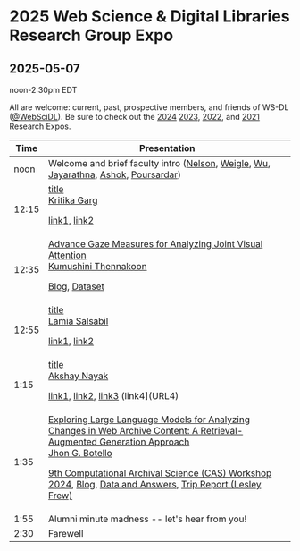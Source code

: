 # 2025 Web Science &amp; Digital Libraries Research Group Expo
## 2025-05-07

noon-2:30pm EDT

All are welcome: current, past, prospective members, and friends of WS-DL ([@WebSciDL](https://bsky.app/profile/webscidl.bsky.social)).  Be sure to check out the [2024](https://github.com/oduwsdl/2024-research-expo) [2023](https://github.com/oduwsdl/2023-research-expo/), [2022](https://github.com/oduwsdl/2022-research-expo/), and [2021](https://github.com/oduwsdl/2021-research-expo/) Research Expos.

| Time  | Presentation |
| --- | --- |
| noon  | Welcome and brief faculty intro ([Nelson](https://bsky.app/profile/phonedudemln.bsky.social), [Weigle](https://bsky.app/profile/weiglemc.bsky.social), [Wu](https://twitter.com/fanchyna), [Jayarathna](https://twitter.com/openmaze), [Ashok](https://twitter.com/VikasGAshok1), [Poursardar](https://twitter.com/Faryane))  |
| 12:15  | [title](googledocslink) <br>[Kritika Garg](https://twitter.com/kritika_garg) <p> [link1](URL1), [link2](URL2) |
| 12:35 | [Advance Gaze Measures for Analyzing Joint Visual Attention](https://docs.google.com/presentation/d/1BXCWOVtfszS8DGROhT1YstMhHREaHqmp/edit#slide=id.p1) <br> [Kumushini Thennakoon](https://twitter.com/KumushiniT) <p> [Blog](https://ws-dl.blogspot.com/2025/01/2025-01-15-revolutionizing-eye-tracking.html), [Dataset](https://www.projectaria.com/datasets/aea/) |
| 12:55 | [title](googledocslink) <br> [Lamia Salsabil](https://twitter.com/liya_lamia) <p> [link1](URL1), [link2](URL2) |
| 1:15 | [title](googledocslink) <br> [Akshay Nayak](https://twitter.com/AkshayKNayak7) <p> [link1](URL1), [link2](URL2), [link3](URL3) (link4](URL4) |
| 1:35 | [Exploring Large Language Models for Analyzing Changes in Web Archive Content: A Retrieval-Augmented Generation Approach](https://docs.google.com/presentation/d/1fG1V8E2Vk1qghbBJmNxkA92FXTRV_Hm_/edit?usp=sharing&ouid=100350109583181380606&rtpof=true&sd=true) <br> [Jhon G. Botello](https://twitter.com/jhon_gbm12) <p> [9th Computational Archival Science (CAS) Workshop 2024](https://ieeexplore.ieee.org/stamp/stamp.jsp?arnumber=10826069), [Blog](https://ws-dl.blogspot.com/2025/01/2025-01-27-can-llms-detect-and-analyze.html), [Data and Answers](https://github.com/jgbotello/Exploring-LLMs-for-Content-Change-Analysis), [Trip Report (Lesley Frew)](https://ws-dl.blogspot.com/2025/01/2025-01-06-9th-computational-archival.html) |
| 1:55 | Alumni minute madness -- let's hear from you! |
| 2:30 | Farewell | 






